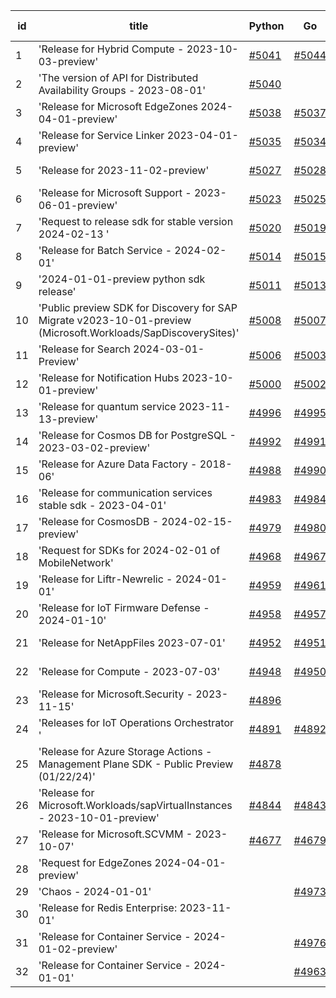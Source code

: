 | id | title | Python | Go | Java | Js | created date | target date | status |
| ------ | ------ | ------ | ------ | ------ | ------ | ------ | ------ | :-----: |
| 1 | 'Release for Hybrid Compute - 2023-10-03-preview'  | [#5041](https://github.com/Azure/sdk-release-request/issues/5041)  | [#5044](https://github.com/Azure/sdk-release-request/issues/5044)  | [#5042](https://github.com/Azure/sdk-release-request/issues/5042)  | [#5043](https://github.com/Azure/sdk-release-request/issues/5043)  | 03-13 | 04-26 |  |
| 2 | 'The version of API for Distributed Availability Groups - 2023-08-01'  | [#5040](https://github.com/Azure/sdk-release-request/issues/5040)  |  |  |  | 03-13 | 04-26 |  |
| 3 | 'Release for Microsoft EdgeZones 2024-04-01-preview'  | [#5038](https://github.com/Azure/sdk-release-request/issues/5038)  | [#5037](https://github.com/Azure/sdk-release-request/issues/5037)  | [#5036](https://github.com/Azure/sdk-release-request/issues/5036)  | [#5039](https://github.com/Azure/sdk-release-request/issues/5039)  | 03-11 | 04-26 |  |
| 4 | 'Release for Service Linker 2023-04-01-preview'  | [#5035](https://github.com/Azure/sdk-release-request/issues/5035)  | [#5034](https://github.com/Azure/sdk-release-request/issues/5034)  |  |  | 03-07 | 03-22 |  |
| 5 | 'Release for 2023-11-02-preview'  | [#5027](https://github.com/Azure/sdk-release-request/issues/5027)  | [#5028](https://github.com/Azure/sdk-release-request/issues/5028)  | [#5029](https://github.com/Azure/sdk-release-request/issues/5029)  | [#5026](https://github.com/Azure/sdk-release-request/issues/5026)  | 03-05 | 03-22 | Hold on by JS/ |
| 6 | 'Release for Microsoft Support - 2023-06-01-preview'  | [#5023](https://github.com/Azure/sdk-release-request/issues/5023)  | [#5025](https://github.com/Azure/sdk-release-request/issues/5025)  | [#5024](https://github.com/Azure/sdk-release-request/issues/5024)  | [#5022](https://github.com/Azure/sdk-release-request/issues/5022)  | 03-04 | 03-22 |  |
| 7 | 'Request to release sdk for stable version 2024-02-13 '  | [#5020](https://github.com/Azure/sdk-release-request/issues/5020)  | [#5019](https://github.com/Azure/sdk-release-request/issues/5019)  | [#5021](https://github.com/Azure/sdk-release-request/issues/5021)  | [#5018](https://github.com/Azure/sdk-release-request/issues/5018)  | 02-29 | 03-22 |  |
| 8 | 'Release for Batch Service - 2024-02-01'  | [#5014](https://github.com/Azure/sdk-release-request/issues/5014)  | [#5015](https://github.com/Azure/sdk-release-request/issues/5015)  | [#5017](https://github.com/Azure/sdk-release-request/issues/5017)  | [#5016](https://github.com/Azure/sdk-release-request/issues/5016)  | 02-29 | 03-22 |  |
| 9 | '2024-01-01-preview python sdk release'  | [#5011](https://github.com/Azure/sdk-release-request/issues/5011)  | [#5013](https://github.com/Azure/sdk-release-request/issues/5013)  |  | [#5012](https://github.com/Azure/sdk-release-request/issues/5012)  | 02-28 | 03-22 | Hold on by Python/ |
| 10 | 'Public preview SDK for Discovery for SAP Migrate v2023-10-01-preview (Microsoft.Workloads/SapDiscoverySites)'  | [#5008](https://github.com/Azure/sdk-release-request/issues/5008)  | [#5007](https://github.com/Azure/sdk-release-request/issues/5007)  | [#5009](https://github.com/Azure/sdk-release-request/issues/5009)  | [#5010](https://github.com/Azure/sdk-release-request/issues/5010)  | 02-28 | 03-22 | Hold on by JS/ |
| 11 | 'Release for Search 2024-03-01-Preview'  | [#5006](https://github.com/Azure/sdk-release-request/issues/5006)  | [#5003](https://github.com/Azure/sdk-release-request/issues/5003)  |  | [#5005](https://github.com/Azure/sdk-release-request/issues/5005)  | 02-27 | 03-22 |  |
| 12 | 'Release for Notification Hubs 2023-10-01-preview'  | [#5000](https://github.com/Azure/sdk-release-request/issues/5000)  | [#5002](https://github.com/Azure/sdk-release-request/issues/5002)  | [#5001](https://github.com/Azure/sdk-release-request/issues/5001)  | [#4999](https://github.com/Azure/sdk-release-request/issues/4999)  | 02-27 | 03-22 | Hold on by JS/ |
| 13 | 'Release for quantum service 2023-11-13-preview'  | [#4996](https://github.com/Azure/sdk-release-request/issues/4996)  | [#4995](https://github.com/Azure/sdk-release-request/issues/4995)  | [#4997](https://github.com/Azure/sdk-release-request/issues/4997)  | [#4998](https://github.com/Azure/sdk-release-request/issues/4998)  | 02-27 | 03-22 |  |
| 14 | 'Release for Cosmos DB for PostgreSQL - 2023-03-02-preview'  | [#4992](https://github.com/Azure/sdk-release-request/issues/4992)  | [#4991](https://github.com/Azure/sdk-release-request/issues/4991)  | [#4994](https://github.com/Azure/sdk-release-request/issues/4994)  | [#4993](https://github.com/Azure/sdk-release-request/issues/4993)  | 02-27 | 03-22 |  |
| 15 | 'Release for Azure Data Factory - 2018-06'  | [#4988](https://github.com/Azure/sdk-release-request/issues/4988)  | [#4990](https://github.com/Azure/sdk-release-request/issues/4990)  | [#4987](https://github.com/Azure/sdk-release-request/issues/4987)  | [#4989](https://github.com/Azure/sdk-release-request/issues/4989)  | 02-27 | 03-22 |  |
| 16 | 'Release for communication services stable sdk - 2023-04-01'  | [#4983](https://github.com/Azure/sdk-release-request/issues/4983)  | [#4984](https://github.com/Azure/sdk-release-request/issues/4984)  | [#4982](https://github.com/Azure/sdk-release-request/issues/4982)  | [#4981](https://github.com/Azure/sdk-release-request/issues/4981)  | 02-24 | 03-22 |  |
| 17 | 'Release for CosmosDB - 2024-02-15-preview'  | [#4979](https://github.com/Azure/sdk-release-request/issues/4979)  | [#4980](https://github.com/Azure/sdk-release-request/issues/4980)  |  | [#4978](https://github.com/Azure/sdk-release-request/issues/4978)  | 02-22 | 03-22 |  |
| 18 | 'Request for SDKs for 2024-02-01 of MobileNetwork'  | [#4968](https://github.com/Azure/sdk-release-request/issues/4968)  | [#4967](https://github.com/Azure/sdk-release-request/issues/4967)  | [#4969](https://github.com/Azure/sdk-release-request/issues/4969)  | [#4970](https://github.com/Azure/sdk-release-request/issues/4970)  | 02-20 | 03-22 |  |
| 19 | 'Release for Liftr-Newrelic - 2024-01-01'  | [#4959](https://github.com/Azure/sdk-release-request/issues/4959)  | [#4961](https://github.com/Azure/sdk-release-request/issues/4961)  | [#4962](https://github.com/Azure/sdk-release-request/issues/4962)  | [#4960](https://github.com/Azure/sdk-release-request/issues/4960)  | 02-19 | 03-22 |  |
| 20 | 'Release for IoT Firmware Defense - 2024-01-10'  | [#4958](https://github.com/Azure/sdk-release-request/issues/4958)  | [#4957](https://github.com/Azure/sdk-release-request/issues/4957)  | [#4956](https://github.com/Azure/sdk-release-request/issues/4956)  | [#4955](https://github.com/Azure/sdk-release-request/issues/4955)  | 02-17 | 03-22 |  |
| 21 | 'Release for NetAppFiles 2023-07-01'  | [#4952](https://github.com/Azure/sdk-release-request/issues/4952)  | [#4951](https://github.com/Azure/sdk-release-request/issues/4951)  | [#4954](https://github.com/Azure/sdk-release-request/issues/4954)  | [#4953](https://github.com/Azure/sdk-release-request/issues/4953)  | 02-16 | 03-22 |  |
| 22 | 'Release for Compute - 2023-07-03'  | [#4948](https://github.com/Azure/sdk-release-request/issues/4948)  | [#4950](https://github.com/Azure/sdk-release-request/issues/4950)  |  | [#4947](https://github.com/Azure/sdk-release-request/issues/4947)  | 02-15 | 03-22 |  |
| 23 | 'Release for Microsoft.Security - 2023-11-15'  | [#4896](https://github.com/Azure/sdk-release-request/issues/4896)  |  | [#4895](https://github.com/Azure/sdk-release-request/issues/4895)  | [#4897](https://github.com/Azure/sdk-release-request/issues/4897)  | 01-18 | 02-23 | Hold on by JS/ |
| 24 | 'Releases for IoT Operations Orchestrator '  | [#4891](https://github.com/Azure/sdk-release-request/issues/4891)  | [#4892](https://github.com/Azure/sdk-release-request/issues/4892)  | [#4893](https://github.com/Azure/sdk-release-request/issues/4893)  | [#4890](https://github.com/Azure/sdk-release-request/issues/4890)  | 01-16 | 03-22 | Hold on by JS/Java/Go/Python/ |
| 25 | 'Release for Azure Storage Actions - Management Plane SDK - Public Preview (01/22/24)'  | [#4878](https://github.com/Azure/sdk-release-request/issues/4878)  |  | [#4879](https://github.com/Azure/sdk-release-request/issues/4879)  | [#4876](https://github.com/Azure/sdk-release-request/issues/4876)  | 01-09 | 03-22 |  |
| 26 | 'Release for Microsoft.Workloads/sapVirtualInstances - 2023-10-01-preview'  | [#4844](https://github.com/Azure/sdk-release-request/issues/4844)  | [#4843](https://github.com/Azure/sdk-release-request/issues/4843)  | [#4845](https://github.com/Azure/sdk-release-request/issues/4845)  | [#4842](https://github.com/Azure/sdk-release-request/issues/4842)  | 12-20 | 03-22 | Hold on by JS/Java/Go/Python/ |
| 27 | 'Release for Microsoft.SCVMM - 2023-10-07'  | [#4677](https://github.com/Azure/sdk-release-request/issues/4677)  | [#4679](https://github.com/Azure/sdk-release-request/issues/4679)  | [#4678](https://github.com/Azure/sdk-release-request/issues/4678)  | [#4676](https://github.com/Azure/sdk-release-request/issues/4676)  | 10-23 | 03-22 | Hold on by JS/Java/Go/Python/ |
| 28 | 'Request for EdgeZones 2024-04-01-preview'  |  |  | [#5030](https://github.com/Azure/sdk-release-request/issues/5030)  | [#5033](https://github.com/Azure/sdk-release-request/issues/5033)  | 03-06 | 03-22 | Hold on by JS/ |
| 29 | 'Chaos - 2024-01-01'  |  | [#4973](https://github.com/Azure/sdk-release-request/issues/4973)  | [#4972](https://github.com/Azure/sdk-release-request/issues/4972)  |  | 02-21 |  |  |
| 30 | 'Release for Redis Enterprise: 2023-11-01'  |  |  | [#4906](https://github.com/Azure/sdk-release-request/issues/4906)  |  | 01-22 | 02-23 |  |
| 31 | 'Release for Container Service - 2024-01-02-preview'  |  | [#4976](https://github.com/Azure/sdk-release-request/issues/4976)  |  | [#4975](https://github.com/Azure/sdk-release-request/issues/4975)  | 02-21 | 03-22 |  |
| 32 | 'Release for Container Service - 2024-01-01'  |  | [#4963](https://github.com/Azure/sdk-release-request/issues/4963)  |  | [#4964](https://github.com/Azure/sdk-release-request/issues/4964)  | 02-19 | 03-22 | Hold on by JS/ |
